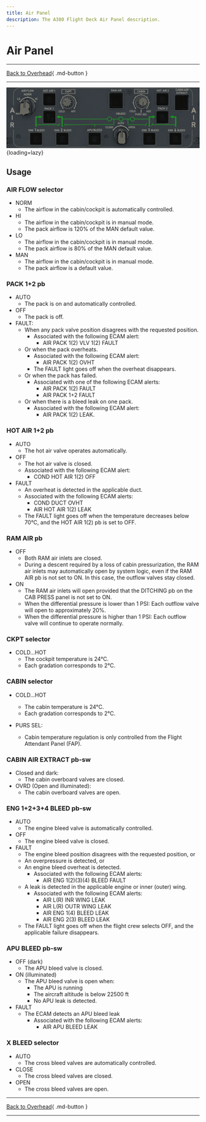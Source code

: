 ```yaml
---
title: Air Panel
description: The A380 Flight Deck Air Panel description.
---
```


# Air Panel

---

[Back to Overhead](../overviews/ovhd.md){ .md-button }

---

![Air Panel](../../../assets/a380x-briefing/flight-deck/ovhd/air-panel.png "Air Panel"){loading=lazy}

[//]: # (TODO API Doc Link)

## Usage

### AIR FLOW selector

- NORM
    - The airflow in the cabin/cockpit is automatically controlled.
- HI
    - The airflow in the cabin/cockpit is in manual mode.
    - The pack airflow is 120% of the MAN default value.
- LO
    - The airflow in the cabin/cockpit is in manual mode.
    - The pack airflow is 80% of the MAN default value.
- MAN
    - The airflow in the cabin/cockpit is in manual mode.
    - The pack airflow is a default value.

### PACK 1+2 pb

- AUTO
    - The pack is on and automatically controlled.
- OFF
    - The pack is off.
- FAULT:
    - When any pack valve position disagrees with the requested position.
        - Associated with the following ECAM alert:
            - AIR PACK 1(2) VLV 1(2) FAULT
    - Or when the pack overheats.
        - Associated with the following ECAM alert:
            - AIR PACK 1(2) OVHT
        - The FAULT light goes off when the overheat disappears.
    - Or when the pack has failed.
        - Associated with one of the following ECAM alerts:
            - AIR PACK 1(2) FAULT
            - AIR PACK 1+2 FAULT
    - Or when there is a bleed leak on one pack.
        - Associated with the following ECAM alert:
            - AIR PACK 1(2) LEAK.

### HOT AIR 1+2 pb

- AUTO
    - The hot air valve operates automatically.
- OFF
    - The hot air valve is closed.
    - Associated with the following ECAM alert:
        - COND HOT AIR 1(2) OFF
- FAULT
    - An overheat is detected in the applicable duct.
    - Associated with the following ECAM alerts:
        - COND DUCT OVHT
        - AIR HOT AIR 1(2) LEAK
    - The FAULT light goes off when the temperature decreases below 70°C, and the HOT AIR 1(2) pb is set to OFF.

### RAM AIR pb

- OFF
    - Both RAM air inlets are closed.
    - During a descent required by a loss of cabin pressurization, the RAM air inlets may
      automatically open by system logic, even if the RAM AIR pb is not set to ON. In this
      case, the outflow valves stay closed.
- ON
    - The RAM air inlets will open provided that the DITCHING pb on the CAB PRESS panel is not set to ON.
    - When the differential pressure is lower than 1 PSI: Each outflow valve will open to approximately 20%.
    - When the differential pressure is higher than 1 PSI: Each outflow valve will continue to operate normally.

### CKPT selector

- COLD...HOT
    - The cockpit temperature is 24°C.
    - Each gradation corresponds to 2°C.

### CABIN selector

- COLD...HOT
    - The cabin temperature is 24°C.
    - Each gradation corresponds to 2°C.

- PURS SEL:
    - Cabin temperature regulation is only controlled from the Flight Attendant Panel (FAP).

### CABIN AIR EXTRACT pb-sw

- Closed and dark:
    - The cabin overboard valves are closed.
- OVRD (Open and illuminated):
    - The cabin overboard valves are open.

### ENG 1+2+3+4 BLEED pb-sw

- AUTO
    - The engine bleed valve is automatically controlled.
- OFF
    - The engine bleed valve is closed.
- FAULT
    - The engine bleed position disagrees with the requested position, or
    - An overpressure is detected, or
    - An engine bleed overheat is detected.
        - Associated with the following ECAM alerts:
            - AIR ENG 1(2)(3)(4) BLEED FAULT
    - A leak is detected in the applicable engine or inner (outer) wing.
        - Associated with the following ECAM alerts:
            - AIR L(R) INR WING LEAK
            - AIR L(R) OUTR WING LEAK
            - AIR ENG 1(4) BLEED LEAK
            - AIR ENG 2(3) BLEED LEAK
    - The FAULT light goes off when the flight crew selects OFF, and the applicable failure disappears.

### APU BLEED pb-sw

- OFF (dark)
    - The APU bleed valve is closed.
- ON (illuminated)
    - The APU bleed valve is open when:
        - The APU is running
        - The aircraft altitude is below 22500 ft
        - No APU leak is detected.
- FAULT
    - The ECAM detects an APU bleed leak
        - Associated with the following ECAM alerts:
            - AIR APU BLEED LEAK

### X BLEED selector

- AUTO
    - The cross bleed valves are automatically controlled.
- CLOSE
    - The cross bleed valves are closed.
- OPEN
    - The cross bleed valves are open.

---

[Back to Overhead](../overviews/ovhd.md){ .md-button }

---